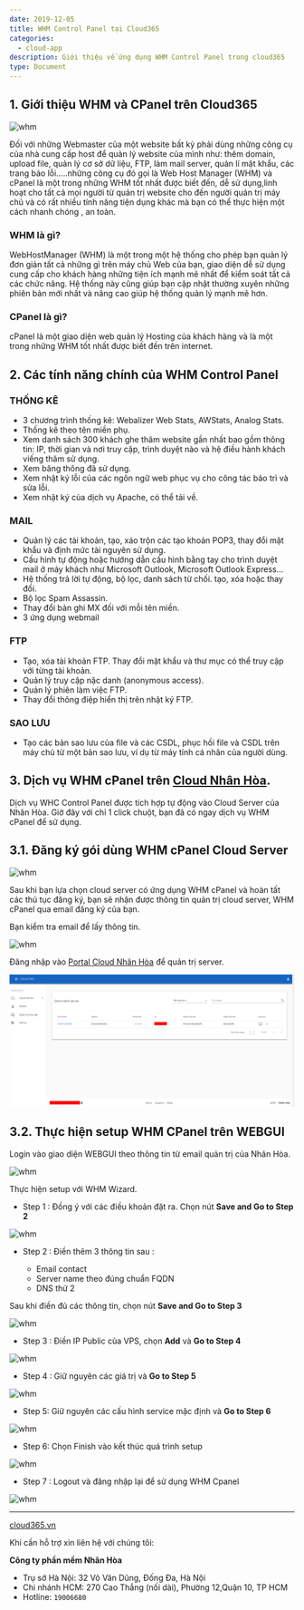 ```yaml
---
date: 2019-12-05
title: WHM Control Panel tại Cloud365
categories:
  - cloud-app
description: Giới thiệu về ứng dụng WHM Control Panel trong cloud365
type: Document
---
```

## 1. Giới thiệu WHM và CPanel trên Cloud365

![whm](/images/img-whm-cpanel/11.png)

Đối với những Webmaster của một website bất kỳ phải dùng những công cụ của nhà cung cấp host để quản lý website của mình như: thêm domain, upload file, quản lý cơ sở dữ liệu, FTP, làm mail server, quản lí mật khẩu, các trang báo lỗi…..những công cụ đó gọi là Web Host Manager (WHM) và cPanel là một trong những WHM tốt nhất được biết đến, dễ sử dụng,linh hoạt cho tất cả mọi người từ quản trị website cho đến người quản trị máy chủ và có rất nhiều tính năng tiện dụng khác mà bạn có thể thực hiện một cách nhanh chóng , an toàn.

### WHM là gì?

WebHostManager (WHM) là một trong một hệ thống cho phép bạn quản lý đơn giản tất cả những gì trên máy chủ Web của bạn, giao diện dễ sử dụng cung cấp cho khách hàng những tiện ích mạnh mẽ nhất để kiểm soát tất cả các chức năng. Hệ thống này cũng giúp bạn cập nhật thường xuyên những phiên bản mới nhất và nâng cao giúp hệ thống quản lý mạnh mẽ hơn.

### CPanel là gì?

cPanel là một giao diện web quản lý Hosting của khách hàng và là một trong những WHM tốt nhất được biết đến trên internet.

## 2. Các tính năng chính của WHM Control Panel

### THỐNG KÊ

- 3 chương trình thống kê: Webalizer Web Stats, AWStats, Analog Stats.
- Thống kê theo tên miền phụ.
- Xem danh sách 300 khách ghe thăm website gần nhất bao gồm thông tin: IP, thời gian và nơi truy cập, trình duyệt nào và hệ điều hành khách viếng thăm sử dụng.
- Xem băng thông đã sử dụng.
- Xem nhật ký lỗi của các ngôn ngữ web phục vụ cho công tác bảo trì và sửa lỗi.
- Xem nhật ký của dịch vụ Apache, có thể tải về.

### MAIL

- Quản lý các tài khoản, tạo, xáo trộn các tạo khoản POP3, thay đổi mật khẩu và định mức tài nguyên sử dụng.
- Cấu hình tự động hoặc hướng dẫn cấu hình bằng tay cho trình duyệt mail ở máy khách như Microsoft Outlook, Microsoft Outlook Express…
- Hệ thống trả lời tự động, bộ lọc, danh sách từ chối. tạo, xóa hoặc thay đổi.
- Bộ lọc Spam Assassin.
- Thay đổi bản ghi MX đối với mỗi tên miền.
- 3 ứng dụng webmail

### FTP

- Tạo, xóa tài khoản FTP. Thay đổi mật khẩu và thư mục có thể truy cập với từng tài khoản.
- Quản lý truy cập nặc danh (anonymous access).
- Quản lý phiên làm việc FTP.
- Thay đổi thông điệp hiển thị trên nhật ký FTP.

### SAO LƯU

- Tạo các bản sao lưu của file và các CSDL, phục hồi file và CSDL trên máy chủ từ một bản sao lưu, ví dụ từ máy tính cá nhân của người dùng.

## 3. Dịch vụ WHM cPanel trên  <a href="https://nhanhoa.com/may-chu/may-chu-cloud-server.html" target="_blank">Cloud Nhân Hòa</a>.

Dịch vụ WHC Control Panel được tích hợp tự động vào Cloud Server của Nhân Hòa. Giờ đây với chỉ 1 click chuột, bạn đã có ngay dịch vụ WHM cPanel để sử dụng.

## 3.1. Đăng ký gói dùng WHM cPanel Cloud Server

![whm](/images/img-whm-cpanel/00.png)

Sau khi bạn lựa chọn cloud server có ứng dụng WHM cPanel và hoàn tất các thủ tục đăng ký, bạn sẽ nhận được thông tin quản trị cloud server, WHM cPanel qua email đăng ký của bạn.

Bạn kiểm tra email để lấy thông tin.

![whm](/images/img-whm-cpanel/01.png)

Đăng nhập vào <a href="https://portal.cloud365.vn/user/login/" target="_blank">Portal Cloud Nhân Hòa</a> để quản trị server.

![whm](/images/img-whm-cpanel/screenshot.png)

## 3.2. Thực hiện setup WHM CPanel trên WEBGUI

Login vào giao diện WEBGUI theo thông tin từ email quản trị của Nhân Hòa.

![whm](/images/img-whm-cpanel/03.png)

Thực hiện setup với WHM Wizard. 

- Step 1 : Đồng ý với các điều khoản đặt ra. Chọn nút **Save and Go to Step 2**

![whm](/images/img-whm-cpanel/04.png)

- Step 2 : Điền thêm 3 thông tin sau :
	 
	 - Email contact
	 - Server name theo đúng chuẩn FQDN
	 - DNS thứ 2

Sau khi điền đủ các thông tin, chọn nút **Save and Go to Step 3**
	 
![whm](/images/img-whm-cpanel/05.png)

- Step 3 : Điền IP Public của VPS, chọn **Add** và **Go to Step 4**

![whm](/images/img-whm-cpanel/06.png)

- Step 4 : Giữ nguyên các giá trị và **Go to Step 5**

![whm](/images/img-whm-cpanel/07.png)

- Step 5: Giữ nguyên các cấu hình service mặc định và **Go to Step 6** 

![whm](/images/img-whm-cpanel/08.png)

- Step 6: Chọn Finish vào kết thúc quá trình setup

![whm](/images/img-whm-cpanel/09.png)

- Step 7 : Logout và đăng nhập lại để sử dụng WHM Cpanel

![whm](/images/img-whm-cpanel/10.png)

---
<a href="https://cloud365.vn/" target="_blank">cloud365.vn</a>

Khi cần hỗ trợ xin liên hệ với chúng tôi:

**Công ty phần mềm Nhân Hòa**
- Trụ sở Hà Nội: 32 Võ Văn Dũng, Đống Đa, Hà Nội
- Chi nhánh HCM: 270 Cao Thắng (nối dài), Phường 12,Quận 10, TP HCM
- Hotline: `19006680`